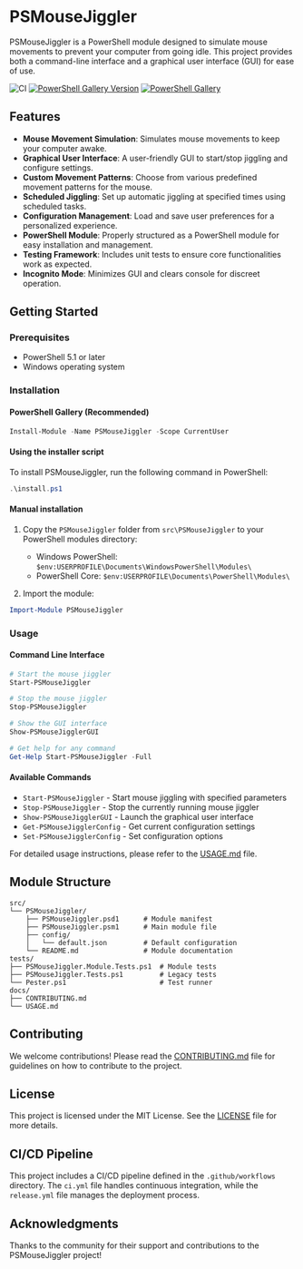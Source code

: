 # PSMouseJiggler

PSMouseJiggler is a PowerShell module designed to simulate mouse movements to prevent your computer from going idle. This project provides both a command-line interface and a graphical user interface (GUI) for ease of use.

![CI](https://github.com/PowerShellYoungTeam/PSMouseJiggler/actions/workflows/ci.yml/badge.svg)
[![PowerShell Gallery Version](https://img.shields.io/powershellgallery/v/PSMouseJiggler)](https://www.powershellgallery.com/packages/PSMouseJiggler)
[![PowerShell Gallery](https://img.shields.io/powershellgallery/dt/PSMouseJiggler)](https://www.powershellgallery.com/packages/PSMouseJiggler)

## Features

- **Mouse Movement Simulation**: Simulates mouse movements to keep your computer awake.
- **Graphical User Interface**: A user-friendly GUI to start/stop jiggling and configure settings.
- **Custom Movement Patterns**: Choose from various predefined movement patterns for the mouse.
- **Scheduled Jiggling**: Set up automatic jiggling at specified times using scheduled tasks.
- **Configuration Management**: Load and save user preferences for a personalized experience.
- **PowerShell Module**: Properly structured as a PowerShell module for easy installation and management.
- **Testing Framework**: Includes unit tests to ensure core functionalities work as expected.
- **Incognito Mode**: Minimizes GUI and clears console for discreet operation.

## Getting Started

### Prerequisites

- PowerShell 5.1 or later
- Windows operating system

### Installation

#### PowerShell Gallery (Recommended)

```powershell
Install-Module -Name PSMouseJiggler -Scope CurrentUser
```

#### Using the installer script
To install PSMouseJiggler, run the following command in PowerShell:

```powershell
.\install.ps1
```

#### Manual installation

1. Copy the `PSMouseJiggler` folder from `src\PSMouseJiggler` to your PowerShell modules directory:
   - Windows PowerShell: `$env:USERPROFILE\Documents\WindowsPowerShell\Modules\`
   - PowerShell Core: `$env:USERPROFILE\Documents\PowerShell\Modules\`

2. Import the module:
```powershell
Import-Module PSMouseJiggler
```

### Usage

#### Command Line Interface
```powershell
# Start the mouse jiggler
Start-PSMouseJiggler

# Stop the mouse jiggler
Stop-PSMouseJiggler

# Show the GUI interface
Show-PSMouseJigglerGUI

# Get help for any command
Get-Help Start-PSMouseJiggler -Full
```

#### Available Commands
- `Start-PSMouseJiggler` - Start mouse jiggling with specified parameters
- `Stop-PSMouseJiggler` - Stop the currently running mouse jiggler
- `Show-PSMouseJigglerGUI` - Launch the graphical user interface
- `Get-PSMouseJigglerConfig` - Get current configuration settings
- `Set-PSMouseJigglerConfig` - Set configuration options

For detailed usage instructions, please refer to the [USAGE.md](docs/USAGE.md) file.

## Module Structure

```
src/
└── PSMouseJiggler/
    ├── PSMouseJiggler.psd1      # Module manifest
    ├── PSMouseJiggler.psm1      # Main module file
    ├── config/
    │   └── default.json         # Default configuration
    └── README.md                # Module documentation
tests/
├── PSMouseJiggler.Module.Tests.ps1  # Module tests
├── PSMouseJiggler.Tests.ps1         # Legacy tests
└── Pester.ps1                       # Test runner
docs/
├── CONTRIBUTING.md
└── USAGE.md
```

## Contributing

We welcome contributions! Please read the [CONTRIBUTING.md](docs/CONTRIBUTING.md) file for guidelines on how to contribute to the project.

## License

This project is licensed under the MIT License. See the [LICENSE](LICENSE) file for more details.

## CI/CD Pipeline

This project includes a CI/CD pipeline defined in the `.github/workflows` directory. The `ci.yml` file handles continuous integration, while the `release.yml` file manages the deployment process.

## Acknowledgments

Thanks to the community for their support and contributions to the PSMouseJiggler project!
